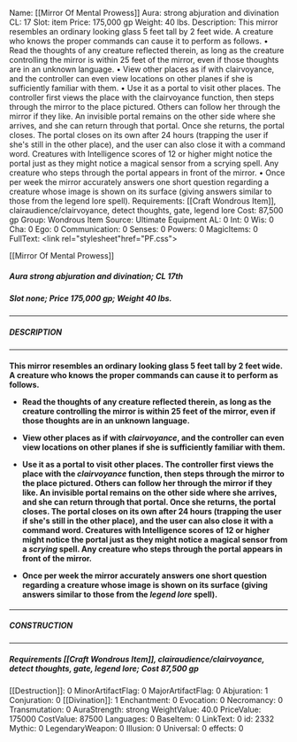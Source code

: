 Name: [[Mirror Of Mental Prowess]]
Aura: strong abjuration and divination
CL: 17
Slot: item
Price: 175,000 gp
Weight: 40 lbs.
Description: This mirror resembles an ordinary looking glass 5 feet tall by 2 feet wide. A creature who knows the proper commands can cause it to perform as follows. • Read the thoughts of any creature reflected therein, as long as the creature controlling the mirror is within 25 feet of the mirror, even if those thoughts are in an unknown language. • View other places as if with clairvoyance, and the controller can even view locations on other planes if she is sufficiently familiar with them. • Use it as a portal to visit other places. The controller first views the place with the clairvoyance function, then steps through the mirror to the place pictured. Others can follow her through the mirror if they like. An invisible portal remains on the other side where she arrives, and she can return through that portal. Once she returns, the portal closes. The portal closes on its own after 24 hours (trapping the user if she's still in the other place), and the user can also close it with a command word. Creatures with Intelligence scores of 12 or higher might notice the portal just as they might notice a magical sensor from a scrying spell. Any creature who steps through the portal appears in front of the mirror. • Once per week the mirror accurately answers one short question regarding a creature whose image is shown on its surface (giving answers similar to those from the legend lore spell).
Requirements: [[Craft Wondrous Item]], clairaudience/clairvoyance, detect thoughts, gate, legend lore
Cost: 87,500 gp
Group: Wondrous Item
Source: Ultimate Equipment
AL: 0
Int: 0
Wis: 0
Cha: 0
Ego: 0
Communication: 0
Senses: 0
Powers: 0
MagicItems: 0
FullText: <link rel="stylesheet"href="PF.css"><div class="heading"><p class="alignleft">[[Mirror Of Mental Prowess]]</p><div style="clear: both;"></div></div><div><h5><b>Aura </b>strong abjuration and divination; <b>CL </b>17th</h5><h5><b>Slot </b>none; <b>Price </b>175,000 gp; <b>Weight </b>40 lbs.</h5></div><hr/><div><h5><b>DESCRIPTION</b></h5></div><hr/><div><h4><p>This mirror resembles an ordinary looking glass 5 feet tall by 2 feet wide. A creature who knows the proper commands can cause it to perform as follows. </p><p><ul><li> Read the thoughts of any creature reflected therein, as long as the creature controlling the mirror is within 25 feet of the mirror, even if those thoughts are in an unknown language. </p><p><li> View other places as if with <i>clairvoyance</i>, and the controller can even view locations on other planes if she is sufficiently familiar with them. </p><p><li> Use it as a portal to visit other places. The controller first views the place with the <i>clairvoyance</i> function, then steps through the mirror to the place pictured. Others can follow her through the mirror if they like. An invisible portal remains on the other side where she arrives, and she can return through that portal. Once she returns, the portal closes. The portal closes on its own after 24 hours (trapping the user if she's still in the other place), and the user can also close it with a command word. Creatures with Intelligence scores of 12 or higher might notice the portal just as they might notice a magical sensor from a <i>scrying</i> spell. Any creature who steps through the portal appears in front of the mirror. </p><p><li> Once per week the mirror accurately answers one short question regarding a creature whose image is shown on its surface (giving answers similar to those from the <i>legend lore</i> spell).</ul></p></h4></div><hr/><div><h5><b>CONSTRUCTION</b></h5></div><hr/><div><h5><b>Requirements </b>[[Craft Wondrous Item]], <i>clairaudience/clairvoyance</i>, <i>detect thoughts</i>, <i>gate</i>, <i>legend lore</i>; <b>Cost </b>87,500 gp</h5></div>
[[Destruction]]: 0
MinorArtifactFlag: 0
MajorArtifactFlag: 0
Abjuration: 1
Conjuration: 0
[[Divination]]: 1
Enchantment: 0
Evocation: 0
Necromancy: 0
Transmutation: 0
AuraStrength: strong
WeightValue: 40.0
PriceValue: 175000
CostValue: 87500
Languages: 0
BaseItem: 0
LinkText: 0
id: 2332
Mythic: 0
LegendaryWeapon: 0
Illusion: 0
Universal: 0
effects: 0

